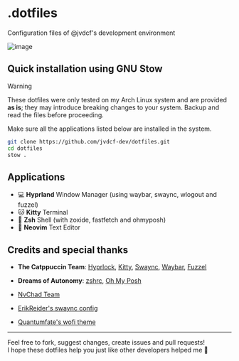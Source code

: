 # .dotfiles
Configuration files of @jvdcf's development environment

![image](https://github.com/user-attachments/assets/5e4c5370-8283-4423-91d0-2fe7a9d8b231)

## Quick installation using GNU Stow
> [!WARNING]
> These dotfiles were only tested on my Arch Linux system and are provided **as is**; they may introduce breaking changes to your system. Backup and read the files before proceeding.

Make sure all the applications listed below are installed in the system.
```bash
git clone https://github.com/jvdcf-dev/dotfiles.git
cd dotfiles
stow .
```

## Applications
- 💻 **Hyprland** Window Manager (using waybar, swaync, wlogout and fuzzel) 
- 🐱 **Kitty** Terminal 
- 🐚 **Zsh** Shell (with zoxide, fastfetch and ohmyposh)
- 📝 **Neovim** Text Editor

## Credits and special thanks
- **The Catppuccin Team**: [Hyprlock](https://github.com/catppuccin/hyprlock), [Kitty](https://github.com/catppuccin/kitty), [Swaync](https://github.com/catppuccin/swaync), [Waybar](https://github.com/catppuccin/waybar), [Fuzzel](https://github.com/catppuccin/fuzzel)

- **Dreams of Autonomy**: [zshrc](https://www.youtube.com/watch?v=ud7YxC33Z3w), [Oh My Posh](https://www.youtube.com/watch?v=9U8LCjuQzdc)
- [NvChad Team](https://nvchad.com/)
- [ErikReider's swaync config](https://github.com/ErikReider/Linux/blob/master/dotfiles/swayConfig/swaync/config.json)
- [Quantumfate's wofi theme](https://github.com/quantumfate/wofi)

---
Feel free to fork, suggest changes, create issues and pull requests!  
I hope these dotfiles help you just like other developers helped me 👋
